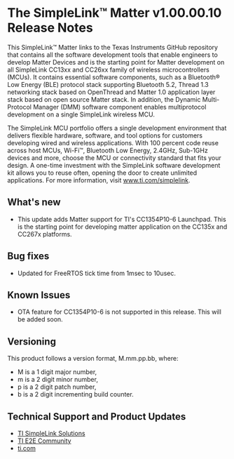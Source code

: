 # The SimpleLink™ Matter v1.00.00.10 Release Notes

This SimpleLink™ Matter links to the Texas Instruments GitHub repository that
contains all the software development tools that enable engineers to develop
Matter Devices and is the starting point for Matter development on all
SimpleLink CC13xx and CC26xx family of wireless microcontrollers (MCUs). It
contains essential software components, such as a Bluetooth® Low Energy (BLE)
protocol stack supporting Bluetooth 5.2, Thread 1.3 networking stack based on
OpenThread and Matter 1.0 application layer stack based on open source Matter
stack. In addition, the Dynamic Multi-Protocol Manager (DMM) software component
enables multiprotocol development on a single SimpleLink wireless MCU.

The SimpleLink MCU portfolio offers a single development environment that
delivers flexible hardware, software, and tool options for customers developing
wired and wireless applications. With 100 percent code reuse across host MCUs,
Wi-Fi™, Bluetooth Low Energy, 2.4GHz, Sub-1GHz devices and more, choose the MCU
or connectivity standard that fits your design. A one-time investment with the
SimpleLink software development kit allows you to reuse often, opening the door
to create unlimited applications. For more information, visit
www.ti.com/simplelink.

## What's new
-   This update adds Matter support for TI's CC1354P10-6 Launchpad. This is the starting point for developing matter application on the CC135x and CC267x platforms. 

## Bug fixes
-   Updated for FreeRTOS tick time from 1msec to 10usec.

## Known Issues
- OTA feature for CC1354P10-6 is not supported in this release. This will be added soon. 


## Versioning
This product follows a version format, M.mm.pp.bb, where:

- M is a 1 digit major number,
- m is a 2 digit minor number,
- p is a 2 digit patch number,
- b is a 2 digit incrementing build counter.



## Technical Support and Product Updates
- [TI SimpleLink Solutions](./https://www.ti.com/wireless-connectivity/overview.html)
- [TI E2E Community](./https://e2e.ti.com/)
- [ti.com](./https://www.ti.com/)


